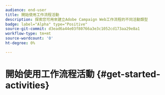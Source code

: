 ```yaml
---
audience: end-user
title: 開始使用工作流程活動
description: 探索您可用來建立Adobe Campaign Web工作流程的不同活動類型
badge: label="Alpha" type="Positive"
source-git-commit: d3ead6a44e03f80766a3e3c1052cd173aa29e8a1
workflow-type: tm+mt
source-wordcount: '0'
ht-degree: 0%

---
```


# 開始使用工作流程活動 {#get-started-activities}
